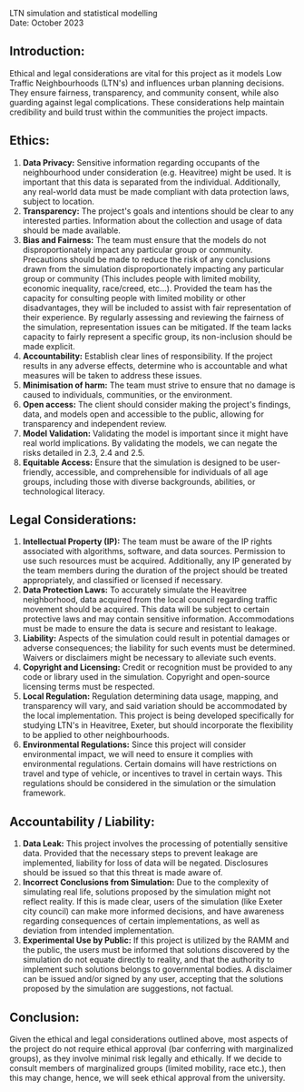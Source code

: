 LTN simulation and statistical modelling\
Date: October 2023
## Introduction:
Ethical and legal considerations are vital for this project as it models Low Traffic Neighbourhoods (LTN's) and influences urban planning decisions. They ensure fairness, transparency, and community consent, while also guarding against legal complications. These considerations help maintain credibility and build trust within the communities the project impacts.  
## Ethics:
1. **Data Privacy:** Sensitive information regarding occupants of the neighbourhood under consideration (e.g. Heavitree) might be used. It is important that this data is separated from the individual. Additionally, any real-world data must be made compliant with data protection laws, subject to location.
2. **Transparency:** The project's goals and intentions should be clear to any interested parties. Information about the collection and usage of data should be made available. 
3. **Bias and Fairness:** The team must ensure that the models do not disproportionately impact any particular group or community. Precautions should be made to reduce the risk of any conclusions drawn from the simulation disproportionately impacting any particular group or community (This includes people with limited mobility, economic inequality, race/creed, etc...). Provided the team has the capacity for consulting people with limited mobility or other disadvantages, they will be included to assist with fair representation of their experience. By regularly assessing and reviewing the fairness of the simulation, representation issues can be mitigated. If the team lacks capacity to fairly represent a specific group, its non-inclusion should be made explicit.
4. **Accountability:** Establish clear lines of responsibility. If the project results in any adverse effects, determine who is accountable and what measures will be taken to address these issues. 
5. **Minimisation of harm:** The team must strive to ensure that no damage is caused to individuals, communities, or the environment.
6. **Open access:** The client should consider making the project's findings, data, and models open and accessible to the public, allowing for transparency and independent review.
7. **Model Validation:** Validating the model is important since it might have real world implications. By validating the models, we can negate the risks detailed in 2.3, 2.4 and 2.5. 
8. **Equitable Access:** Ensure that the simulation is designed to be user-friendly, accessible, and comprehensible for individuals of all age groups, including those with diverse backgrounds, abilities, or technological literacy.  
## Legal Considerations:
1. **Intellectual Property (IP):** The team must be aware of the IP rights associated with algorithms, software, and data sources. Permission to use such resources must be acquired. Additionally, any IP generated by the team members during the duration of the project should be treated appropriately, and classified or licensed if necessary. 
2. **Data Protection Laws:** To accurately simulate the Heavitree neighborhood, data acquired from the local council regarding traffic movement should be acquired. This data will be subject to certain protective laws and may contain sensitive information. Accommodations must be made to ensure the data is secure and resistant to leakage.
3. **Liability:** Aspects of the simulation could result in potential damages or adverse consequences; the liability for such events must be determined. Waivers or disclaimers might be necessary to alleviate such events. 
4. **Copyright and Licensing:** Credit or recognition must be provided to any code or library used in the simulation. Copyright and open-source licensing terms must be respected. 
5. **Local Regulation:** Regulation determining data usage, mapping, and transparency will vary, and said variation should be accommodated by the local implementation. This project is being developed specifically for studying LTN's in Heavitree, Exeter, but should incorporate the flexibility to be applied to other neighbourhoods. 
6. **Environmental Regulations:** Since this project will consider environmental impact, we will need to ensure it complies with environmental regulations. Certain domains will have restrictions on travel and type of vehicle, or incentives to travel in certain ways. This regulations should be considered in the simulation or the simulation framework.  
## Accountability / Liability:
1. **Data Leak:** This project involves the processing of potentially sensitive data. Provided that the necessary steps to prevent leakage are implemented, liability for loss of data will be negated. Disclosures should be issued so that this threat is made aware of. 
2. **Incorrect Conclusions from Simulation:** Due to the complexity of simulating real life, solutions proposed by the simulation might not reflect reality. If this is made clear, users of the simulation (like Exeter city council) can make more informed decisions, and have awareness regarding consequences of certain implementations, as well as deviation from intended implementation. 
3. **Experimental Use by Public:** If this project is utilized by the RAMM and the public, the users must be informed that solutions discovered by the simulation do not equate directly to reality, and that the authority to implement such solutions belongs to governmental bodies. A disclaimer can be issued and/or signed by any user, accepting that the solutions proposed by the simulation are suggestions, not factual.  

## Conclusion:
Given the ethical and legal considerations outlined above, most aspects of the project do not require ethical approval (bar conferring with marginalized groups), as they involve minimal risk legally and ethically. If we decide to consult members of marginalized groups (limited mobility, race etc.), then this may change, hence, we will seek ethical approval from the university.
